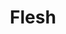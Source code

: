 ---
title: "Flesh"
year: 2024
description: "Acrylic, oil, and ink on stretched canvases. Cardboard tubing, cardboard, paper, flour, glue, wire, unstretched canvas, ink, and hair dye."
size: "62” x 54” x 5.5”"
count: 1
selected: true
priority: 3
---
